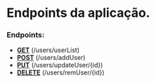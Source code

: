 # Endpoints da aplicação.

### Endpoints:

- [**GET**]() (/users/userList)
- [**POST**]() (/users/addUser)
- [**PUT**]() (/users/updateUser/{id})
- [**DELETE**]() (/users/remUser/{id})
